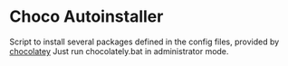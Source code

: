 # Choco Autoinstaller

Script to install several packages defined in the config files, provided by [chocolatey](https://chocolatey.org/)
Just run chocolately.bat in administrator mode.
